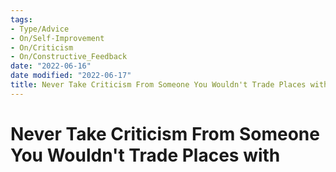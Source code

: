 ```yaml
---
tags:
- Type/Advice
- On/Self-Improvement
- On/Criticism
- On/Constructive_Feedback
date: "2022-06-16"
date modified: "2022-06-17"
title: Never Take Criticism From Someone You Wouldn't Trade Places with
---
```


# Never Take Criticism From Someone You Wouldn't Trade Places with
